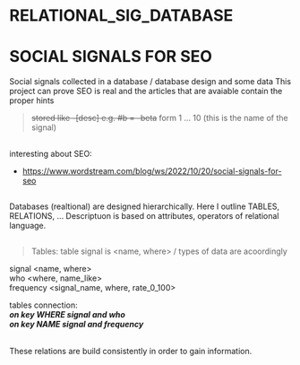 # RELATIONAL_SIG_DATABASE
# SOCIAL SIGNALS FOR SEO
Social signals collected in a database / database design and some data
This project can prove SEO is real and the articles that are avaiable contain the proper hints

> ~~stored like -[desc] e.g. #b = -beta~~
> form 1 ... 10 (this is the name of the signal)

##
interesting about SEO:
- https://www.wordstream.com/blog/ws/2022/10/20/social-signals-for-seo

##
Databases (realtional) are designed hierarchically.
Here I outline TABLES, RELATIONS, ...
Descriptuon is based on attributes, operators of relational language.
##
>Tables: table signal is <name, where> / types of data are acoordingly

signal <name, where> <br>
who <where, name_like> <br>
frequency <signal_name, where, rate_0_100>

tables connection: 
<br>
***on key WHERE signal and who*** <br>
***on key NAME signal and frequency***

<br>
These relations are build consistently in order to gain information.
